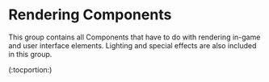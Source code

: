 Rendering Components
====================


This group contains all <span class=keyword>Components</span> that have to do with rendering in-game and user interface elements.  Lighting and special effects are also included in this group.

(:tocportion:)
